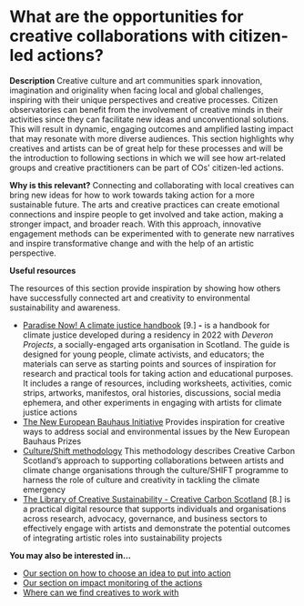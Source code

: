 # What are the opportunities for creative collaborations with citizen-led actions?

**Description** Creative culture and art communities spark innovation, imagination and originality when facing local and global challenges, inspiring with their unique perspectives and creative processes. Citizen observatories can benefit from the involvement of creative minds in their activities since they can facilitate new ideas and unconventional solutions. This will result in dynamic, engaging outcomes and amplified lasting impact that may resonate with more diverse audiences. This section highlights why creatives and artists can be of great help for these processes and will be the introduction to following sections in which we will see how art-related groups and creative practitioners can be part of COs' citizen-led actions.

**Why is this relevant?** Connecting and collaborating with local creatives can bring new ideas for how to work towards taking action for a more sustainable future. The arts and creative practices can create emotional connections and inspire people to get involved and take action, making a stronger impact, and broader reach. With this approach, innovative engagement methods can be experimented with to generate new narratives and inspire transformative change and with the help of an artistic perspective.

**Useful resources**

The resources of this section provide inspiration by showing how others have successfully connected art and creativity to environmental sustainability and awareness.

* [Paradise Now! A climate justice handbook](https://drive.google.com/file/d/1Ch6mWnnGyVqQXaCTmCbgZbs5RntlYbAN/view) \[9.] **-** is a handbook for climate justice developed during a residency in 2022 with _Deveron Projects_, a socially-engaged arts organisation in Scotland. The guide is designed for young people, climate activists, and educators; the materials can serve as starting points and sources of inspiration for research and practical tools for taking action and educational purposes. It includes a range of resources, including worksheets, activities, comic strips, artworks, manifestos, oral histories, discussions, social media ephemera, and other experiments in engaging with artists for climate justice actions
* [The New European Bauhaus Initiative](https://prizes.new-european-bauhaus.eu/) Provides inspiration for creative ways to address social and environmental issues by the New European Bauhaus Prizes
* [Culture/Shift methodology](https://www.creativecarbonscotland.com/wp-content/uploads/2021/04/CultureSHIFT-methodology-2021-final.pdf) This methodology describes Creative Carbon Scotland’s approach to supporting collaborations between artists and climate change organisations through the culture/SHIFT programme to harness the role of culture and creativity in tackling the climate emergency
* [The Library of Creative Sustainability - Creative Carbon Scotland](https://www.creativecarbonscotland.com/resources/library/) \[8.] is a practical digital resource that supports individuals and organisations across research, advocacy, governance, and business sectors to effectively engage with artists and demonstrate the potential outcomes of integrating artistic roles into sustainability projects

**You may also be interested in...**

* [Our section on how to choose an idea to put into action](broken-reference)
* [Our section on impact monitoring of the actions](broken-reference)
* [Where can we find creatives to work with](broken-reference)
